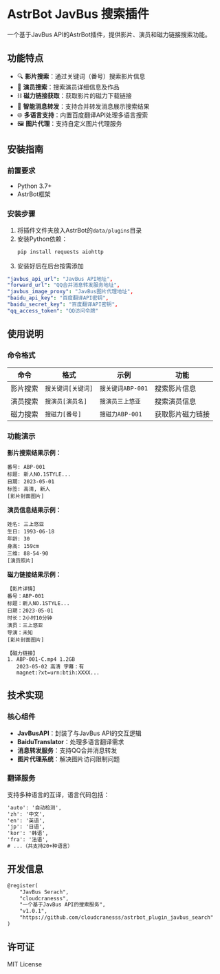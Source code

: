 # AstrBot JavBus 搜索插件

一个基于JavBus API的AstrBot插件，提供影片、演员和磁力链接搜索功能。

## 功能特点

- 🔍 **影片搜索**：通过关键词（番号）搜索影片信息
- 👤 **演员搜索**：搜索演员详细信息及作品
- ⛓️ **磁力链接获取**：获取影片的磁力下载链接
- 📨 **智能消息转发**：支持合并转发消息展示搜索结果
- 🌐 **多语言支持**：内置百度翻译API处理多语言搜索
- 🖼️ **图片代理**：支持自定义图片代理服务

## 安装指南

### 前置要求
- Python 3.7+
- AstrBot框架

### 安装步骤
1. 将插件文件夹放入AstrBot的`data/plugins`目录
2. 安装Python依赖：
   ```bash
   pip install requests aiohttp
   ```
3. 安装好后在后台按需添加
```yaml
"javbus_api_url": "JavBus API地址",
"forward_url": "QQ合并消息转发服务地址",
"javbus_image_proxy": "JavBus图片代理地址",
"baidu_api_key": "百度翻译API密钥",
"baidu_secret_key": "百度翻译API密钥",
"qq_access_token": "QQ访问令牌"
```

## 使用说明

### 命令格式

| 命令 | 格式 | 示例 | 功能 |
|------|------|------|------|
| 影片搜索 | `搜关键词[关键词]` | `搜关键词ABP-001` | 搜索影片信息 |
| 演员搜索 | `搜演员[演员名]` | `搜演员三上悠亚` | 搜索演员信息 |
| 磁力搜索 | `搜磁力[番号]` | `搜磁力ABP-001` | 获取影片磁力链接 |

### 功能演示

**影片搜索结果示例：**
```
番号: ABP-001
标题: 新人NO.1STYLE...
日期: 2023-05-01
标签: 高清, 新人
[影片封面图片]
```

**演员信息结果示例：**
```
姓名: 三上悠亚
生日: 1993-06-18
年龄: 30
身高: 159cm
三维: 88-54-90
[演员照片]
```

**磁力链接结果示例：**
```
【影片详情】
番号：ABP-001
标题：新人NO.1STYLE...
日期：2023-05-01
时长：2小时10分钟
演员：三上悠亚
导演：未知
[影片封面图片]

【磁力链接】
1. ABP-001-C.mp4 1.2GB
   2023-05-02 高清 字幕：有
   magnet:?xt=urn:btih:XXXX...
```

## 技术实现

### 核心组件
- **JavBusAPI**：封装了与JavBus API的交互逻辑
- **BaiduTranslator**：处理多语言翻译需求
- **消息转发服务**：支持QQ合并消息转发
- **图片代理系统**：解决图片访问限制问题

### 翻译服务
支持多种语言的互译，语言代码包括：
```html
'auto': '自动检测',
'zh': '中文',
'en': '英语',
'jp': '日语',
'kor': '韩语',
'fra': '法语',
# ...（共支持20+种语言）
```

## 开发信息

```html
@register(
    "JavBus Serach", 
    "cloudcranesss", 
    "一个基于JavBus API的搜索服务", 
    "v1.0.1", 
    "https://github.com/cloudcranesss/astrbot_plugin_javbus_search"
)
```

## 许可证
MIT License